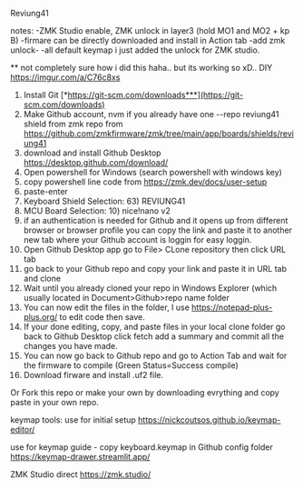 Reviung41 

notes:
-ZMK Studio enable, ZMK unlock in layer3 (hold MO1 and MO2 + kp B)
-firmare can be directly downloaded and install in Action tab -add zmk unlock-
-all default keymap i just added the unlock for ZMK studio.

** not completely sure how i did this haha.. but its working so xD..
DIY
https://imgur.com/a/C76c8xs
1. Install Git [*https://git-scm.com/downloads***](https://git-scm.com/downloads)
1. Make Github account, nvm if you already have one --repo reviung41 shield from zmk repo from https://github.com/zmkfirmware/zmk/tree/main/app/boards/shields/reviung41
2. download and install Github Desktop https://desktop.github.com/download/
3. Open powershell for Windows (search powershell with windows key)
4. copy powershell line code from https://zmk.dev/docs/user-setup
5. paste-enter
6. Keyboard Shield Selection: 63) REVIUNG41
7. MCU Board Selection: 10) nice!nano v2
8. if an authentication is needed for Github and it opens up from different browser or browser profile you can copy the link and paste it to another new tab where your Github account is loggin for easy loggin.
9. Open Github Desktop app go to File> CLone repository then click URL tab
10. go back to your Github repo and copy your link and paste it in URL tab and clone
11. Wait until you already cloned your repo in Windows Explorer (which usually located in Document>Github>repo name folder
12. You can now edit the files in the folder, I use https://notepad-plus-plus.org/ to edit code then save.
13. If your done editing, copy, and paste files in your local clone folder go back to Github Desktop click fetch add a summary and commit all the changes you have made.
14. You can now go back to Github repo and go to Action Tab and wait for the firmware to compile (Green Status=Success compile)
15. Download firware and install .uf2 file.

Or Fork this repo or make your own by downloading evrything and copy paste in your own repo.

keymap tools:
use for initial setup
https://nickcoutsos.github.io/keymap-editor/

use for keymap guide - copy keyboard.keymap in Github config folder
https://keymap-drawer.streamlit.app/

ZMK Studio direct
https://zmk.studio/
